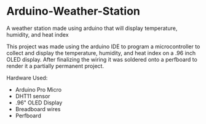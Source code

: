# Arduino-Weather-Station
A weather station made using arduino that will display temperature, humidity, and heat index

This project was made using the arduino IDE to program a microcontroller to collect and display the temperature, humidity, and heat index on a .96 inch OLED display. After finalizing the wiring it was soldered onto a perfboard to render it a partially permanent project.

Hardware Used:
- Arduino Pro Micro
- DHT11 sensor
- .96" OLED Display
- Breadboard wires
- Perfboard
